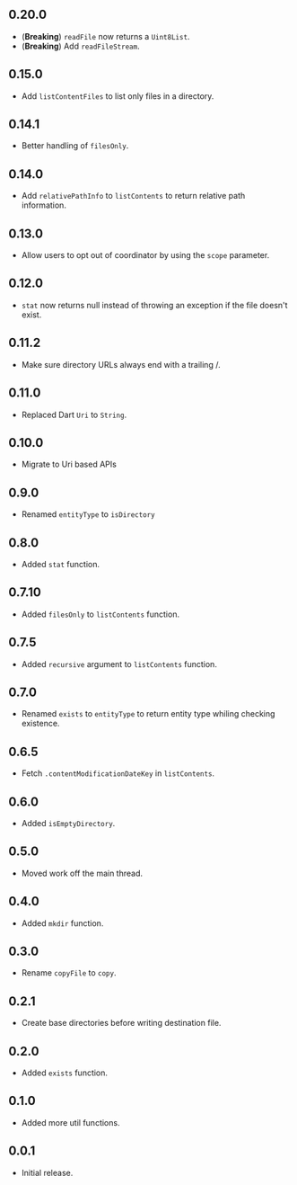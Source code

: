 ## 0.20.0

- (**Breaking**) `readFile` now returns a `Uint8List`.
- (**Breaking**) Add `readFileStream`.

## 0.15.0

- Add `listContentFiles` to list only files in a directory.

## 0.14.1

- Better handling of `filesOnly`.

## 0.14.0

- Add `relativePathInfo` to `listContents` to return relative path information.

## 0.13.0

- Allow users to opt out of coordinator by using the `scope` parameter.

## 0.12.0

- `stat` now returns null instead of throwing an exception if the file doesn't exist.

## 0.11.2

- Make sure directory URLs always end with a trailing /.

## 0.11.0

- Replaced Dart `Uri` to `String`.

## 0.10.0

- Migrate to Uri based APIs

## 0.9.0

- Renamed `entityType` to `isDirectory`

## 0.8.0

- Added `stat` function.

## 0.7.10

- Added `filesOnly` to `listContents` function.

## 0.7.5

- Added `recursive` argument to `listContents` function.

## 0.7.0

- Renamed `exists` to `entityType` to return entity type whiling checking existence.

## 0.6.5

- Fetch `.contentModificationDateKey` in `listContents`.

## 0.6.0

- Added `isEmptyDirectory`.

## 0.5.0

- Moved work off the main thread.

## 0.4.0

- Added `mkdir` function.

## 0.3.0

- Rename `copyFile` to `copy`.

## 0.2.1

- Create base directories before writing destination file.

## 0.2.0

- Added `exists` function.

## 0.1.0

- Added more util functions.

## 0.0.1

- Initial release.
